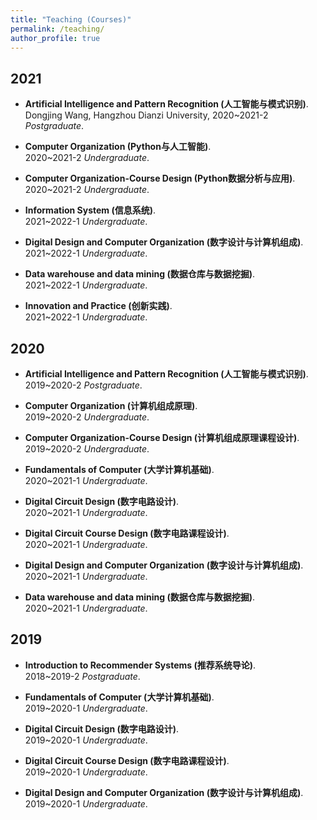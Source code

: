 ```yaml
---
title: "Teaching (Courses)"
permalink: /teaching/
author_profile: true
---
```



## 2021
* <b>Artificial Intelligence and Pattern Recognition (人工智能与模式识别)</b>. 
<br> Dongjing Wang, Hangzhou Dianzi University, 2020~2021-2 <i>Postgraduate</i>. <br>

* <b>Computer Organization (Python与人工智能)</b>. 
<br> 2020~2021-2 <i>Undergraduate</i>. <br>

* <b>Computer Organization-Course Design (Python数据分析与应用)</b>. 
<br> 2020~2021-2 <i>Undergraduate</i>. <br>

* <b>Information System (信息系统)</b>. 
<br> 2021~2022-1 <i>Undergraduate</i>. <br>

* <b>Digital Design and Computer Organization (数字设计与计算机组成)</b>. 
<br> 2021~2022-1 <i>Undergraduate</i>. <br>

* <b>Data warehouse and data mining (数据仓库与数据挖掘)</b>. 
<br> 2021~2022-1 <i>Undergraduate</i>. <br>

* <b>Innovation and Practice (创新实践)</b>. 
<br> 2021~2022-1 <i>Undergraduate</i>. <br>



## 2020
* <b>Artificial Intelligence and Pattern Recognition (人工智能与模式识别)</b>. 
<br> 2019~2020-2 <i>Postgraduate</i>. <br>

* <b>Computer Organization (计算机组成原理)</b>. 
<br> 2019~2020-2 <i>Undergraduate</i>. <br>

* <b>Computer Organization-Course Design (计算机组成原理课程设计)</b>. 
<br> 2019~2020-2 <i>Undergraduate</i>. <br>

* <b>Fundamentals of Computer (大学计算机基础)</b>. 
<br> 2020~2021-1 <i>Undergraduate</i>. <br>

* <b>Digital Circuit Design (数字电路设计)</b>. 
<br> 2020~2021-1 <i>Undergraduate</i>. <br>

* <b>Digital Circuit Course Design (数字电路课程设计)</b>. 
<br> 2020~2021-1 <i>Undergraduate</i>. <br>

* <b>Digital Design and Computer Organization (数字设计与计算机组成)</b>. 
<br> 2020~2021-1 <i>Undergraduate</i>. <br>

* <b>Data warehouse and data mining (数据仓库与数据挖掘)</b>. 
<br> 2020~2021-1 <i>Undergraduate</i>. <br>


## 2019
* <b>Introduction to Recommender Systems (推荐系统导论)</b>. 
<br> 2018~2019-2 <i>Postgraduate</i>. <br>

* <b>Fundamentals of Computer (大学计算机基础)</b>. 
<br> 2019~2020-1 <i>Undergraduate</i>. <br>

* <b>Digital Circuit Design (数字电路设计)</b>. 
<br> 2019~2020-1 <i>Undergraduate</i>. <br>

* <b>Digital Circuit Course Design (数字电路课程设计)</b>. 
<br> 2019~2020-1 <i>Undergraduate</i>. <br>

* <b>Digital Design and Computer Organization (数字设计与计算机组成)</b>. 
<br> 2019~2020-1 <i>Undergraduate</i>. <br>

